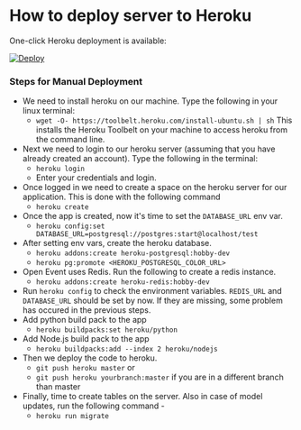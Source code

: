 # How to deploy server to Heroku

One-click Heroku deployment is available:

[![Deploy](https://www.herokucdn.com/deploy/button.svg)](https://heroku.com/deploy)

### Steps for Manual Deployment

* We need to install heroku on our machine. Type the following in your linux terminal:
	* ```wget -O- https://toolbelt.heroku.com/install-ubuntu.sh | sh```
  This installs the Heroku Toolbelt on your machine to access heroku from the command line.
* Next we need to login to our heroku server (assuming that you have already created an account). Type the following in the terminal:
	* ```heroku login```
    * Enter your credentials and login.
* Once logged in we need to create a space on the heroku server for our application. This is done with the following command
	* ```heroku create```
* Once the app is created, now it's time to set the `DATABASE_URL` env var.
    * ```heroku config:set DATABASE_URL=postgresql://postgres:start@localhost/test```
* After setting env vars, create the heroku database.
    * ```heroku addons:create heroku-postgresql:hobby-dev```
    * ```heroku pg:promote <HEROKU_POSTGRESQL_COLOR_URL>```
* Open Event uses Redis. Run the following to create a redis instance.
    * ```heroku addons:create heroku-redis:hobby-dev```
* Run `heroku config` to check the environment variables. `REDIS_URL` and `DATABASE_URL` should be set by now.
If they are missing, some problem has occured in the previous steps.
* Add python build pack to the app
    * ```heroku buildpacks:set heroku/python```
* Add Node.js build pack to the app
    * ```heroku buildpacks:add --index 2 heroku/nodejs```
* Then we deploy the code to heroku.
	* ```git push heroku master``` or
    * ```git push heroku yourbranch:master``` if you are in a different branch than master
* Finally, time to create tables on the server. Also in case of model updates, run the following command -
    * ```heroku run migrate```
